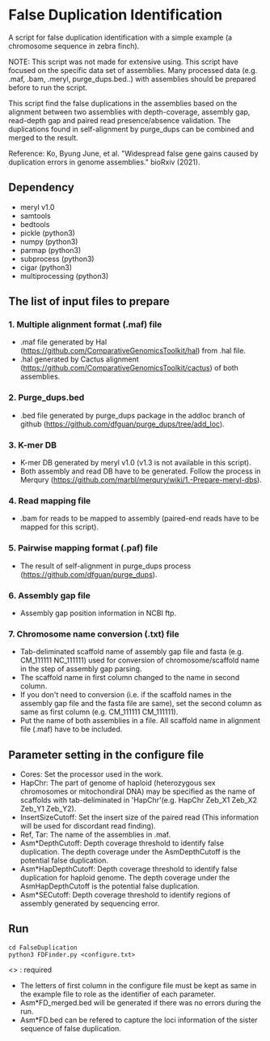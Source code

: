 # False Duplication Identification

A script for false duplication identification with a simple example (a chromosome sequence in zebra finch).
 
NOTE: This script was not made for extensive using. This script have focused on the specific data set of assemblies. Many processed data (e.g. .maf, .bam, .meryl, purge_dups.bed..) with assemblies should be prepared before to run the script.

This script find the false duplications in the assemblies based on the alignment between two assemblies with depth-coverage, assembly gap, read-depth gap and paired read presence/absence validation.
The duplications found in self-alignment by purge_dups can be combined and merged to the result. 


Reference: Ko, Byung June, et al. "Widespread false gene gains caused by duplication errors in genome assemblies." bioRxiv (2021).

## Dependency
- meryl v1.0
- samtools
- bedtools
- pickle (python3)
- numpy (python3)
- parmap (python3)
- subprocess (python3)
- cigar (python3)
- multiprocessing (python3)

## The list of input files to prepare
### 1. Multiple alignment format (.maf) file
  - .maf file generated by Hal (https://github.com/ComparativeGenomicsToolkit/hal) from .hal file.
  - .hal generated by Cactus alignment (https://github.com/ComparativeGenomicsToolkit/cactus) of both assemblies.
### 2. Purge_dups.bed
  - .bed file generated by purge_dups package in the addloc branch of github (https://github.com/dfguan/purge_dups/tree/add_loc).
### 3. K-mer DB
  - K-mer DB generated by meryl v1.0 (v1.3 is not available in this script).
  - Both assembly and read DB have to be generated. Follow the process in Merqury (https://github.com/marbl/merqury/wiki/1.-Prepare-meryl-dbs).
### 4. Read mapping file
  - .bam for reads to be mapped to assembly (paired-end reads have to be mapped for this script).
### 5. Pairwise mapping format (.paf) file
  - The result of self-alignment in purge_dups process (https://github.com/dfguan/purge_dups).

### 6. Assembly gap file
  - Assembly gap position information in NCBI ftp.
  
### 7. Chromosome name conversion (.txt) file
  - Tab-deliminated scaffold name of assembly gap file and fasta (e.g. CM_111111 NC_111111) used for conversion of chromosome/scaffold name in the step of assembly gap parsing.
  - The scaffold name in first column changed to the name in second column.
  - If you don't need to conversion (i.e. if the scaffold names in the assembly gap file and the fasta file are same), set the second column as same as first column (e.g. CM_111111  CM_111111).
  - Put the name of both assemblies in a file. All scaffold name in alignment file (.maf) have to be included.
 

## Parameter setting in the configure file
- Cores: Set the processor used in the work. 
- HapChr: The part of genome of haploid (heterozygous sex chromosomes or mitochondiral DNA) may be specified as the name of scaffolds with tab-deliminated in 'HapChr'(e.g. HapChr Zeb_X1  Zeb_X2  Zeb_Y1 Zeb_Y2).
- InsertSizeCutoff: Set the insert size of the paired read (This information will be used for discordant read finding).
- Ref, Tar: The name of the assemblies in .maf.
- Asm*DepthCutoff: Depth coverage threshold to identify false duplication. The depth coverage under the AsmDepthCutoff is the potential false duplication.
- Asm*HapDepthCutoff: Depth coverage threshold to identify false duplication for haploid genome. The depth coverage under the AsmHapDepthCutoff is the potential false duplication.
- Asm*SECutoff: Depth coverage threshold to identify regions of assembly generated by sequencing error. 

## Run
```
cd FalseDuplication
python3 FDFinder.py <configure.txt>
```
<> : required

- The letters of first column in the configure file must be kept as same in the example file to role as the identifier of each parameter.
- Asm*FD_merged.bed will be generated if there was no errors during the run.
- Asm*FD.bed can be refered to capture the loci information of the sister sequence of false duplication.


